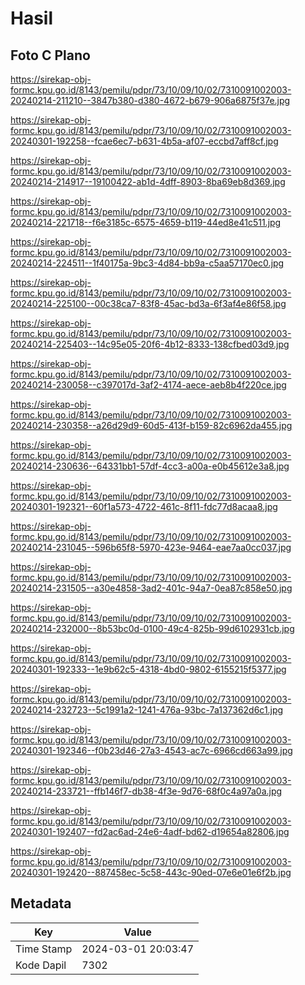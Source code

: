 # Hasil

## Foto C Plano

https://sirekap-obj-formc.kpu.go.id/8143/pemilu/pdpr/73/10/09/10/02/7310091002003-20240214-211210--3847b380-d380-4672-b679-906a6875f37e.jpg

https://sirekap-obj-formc.kpu.go.id/8143/pemilu/pdpr/73/10/09/10/02/7310091002003-20240301-192258--fcae6ec7-b631-4b5a-af07-eccbd7aff8cf.jpg

https://sirekap-obj-formc.kpu.go.id/8143/pemilu/pdpr/73/10/09/10/02/7310091002003-20240214-214917--19100422-ab1d-4dff-8903-8ba69eb8d369.jpg

https://sirekap-obj-formc.kpu.go.id/8143/pemilu/pdpr/73/10/09/10/02/7310091002003-20240214-221718--f6e3185c-6575-4659-b119-44ed8e41c511.jpg

https://sirekap-obj-formc.kpu.go.id/8143/pemilu/pdpr/73/10/09/10/02/7310091002003-20240214-224511--1f40175a-9bc3-4d84-bb9a-c5aa57170ec0.jpg

https://sirekap-obj-formc.kpu.go.id/8143/pemilu/pdpr/73/10/09/10/02/7310091002003-20240214-225100--00c38ca7-83f8-45ac-bd3a-6f3af4e86f58.jpg

https://sirekap-obj-formc.kpu.go.id/8143/pemilu/pdpr/73/10/09/10/02/7310091002003-20240214-225403--14c95e05-20f6-4b12-8333-138cfbed03d9.jpg

https://sirekap-obj-formc.kpu.go.id/8143/pemilu/pdpr/73/10/09/10/02/7310091002003-20240214-230058--c397017d-3af2-4174-aece-aeb8b4f220ce.jpg

https://sirekap-obj-formc.kpu.go.id/8143/pemilu/pdpr/73/10/09/10/02/7310091002003-20240214-230358--a26d29d9-60d5-413f-b159-82c6962da455.jpg

https://sirekap-obj-formc.kpu.go.id/8143/pemilu/pdpr/73/10/09/10/02/7310091002003-20240214-230636--64331bb1-57df-4cc3-a00a-e0b45612e3a8.jpg

https://sirekap-obj-formc.kpu.go.id/8143/pemilu/pdpr/73/10/09/10/02/7310091002003-20240301-192321--60f1a573-4722-461c-8f11-fdc77d8acaa8.jpg

https://sirekap-obj-formc.kpu.go.id/8143/pemilu/pdpr/73/10/09/10/02/7310091002003-20240214-231045--596b65f8-5970-423e-9464-eae7aa0cc037.jpg

https://sirekap-obj-formc.kpu.go.id/8143/pemilu/pdpr/73/10/09/10/02/7310091002003-20240214-231505--a30e4858-3ad2-401c-94a7-0ea87c858e50.jpg

https://sirekap-obj-formc.kpu.go.id/8143/pemilu/pdpr/73/10/09/10/02/7310091002003-20240214-232000--8b53bc0d-0100-49c4-825b-99d6102931cb.jpg

https://sirekap-obj-formc.kpu.go.id/8143/pemilu/pdpr/73/10/09/10/02/7310091002003-20240301-192333--1e9b62c5-4318-4bd0-9802-6155215f5377.jpg

https://sirekap-obj-formc.kpu.go.id/8143/pemilu/pdpr/73/10/09/10/02/7310091002003-20240214-232723--5c1991a2-1241-476a-93bc-7a137362d6c1.jpg

https://sirekap-obj-formc.kpu.go.id/8143/pemilu/pdpr/73/10/09/10/02/7310091002003-20240301-192346--f0b23d46-27a3-4543-ac7c-6966cd663a99.jpg

https://sirekap-obj-formc.kpu.go.id/8143/pemilu/pdpr/73/10/09/10/02/7310091002003-20240214-233721--ffb146f7-db38-4f3e-9d76-68f0c4a97a0a.jpg

https://sirekap-obj-formc.kpu.go.id/8143/pemilu/pdpr/73/10/09/10/02/7310091002003-20240301-192407--fd2ac6ad-24e6-4adf-bd62-d19654a82806.jpg

https://sirekap-obj-formc.kpu.go.id/8143/pemilu/pdpr/73/10/09/10/02/7310091002003-20240301-192420--887458ec-5c58-443c-90ed-07e6e01e6f2b.jpg


## Metadata

| Key        | Value               |
| ---------- | ------------------- |
| Time Stamp | 2024-03-01 20:03:47 |
| Kode Dapil | 7302                |



